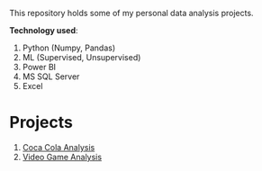 This repository holds some of my personal data analysis projects.

**Technology used**:
1. Python (Numpy, Pandas)
2. ML (Supervised, Unsupervised)
3. Power BI
4. MS SQL Server
5. Excel

# Projects
1. [Coca Cola Analysis ](https://github.com/samudra-roy/data-case-studies/tree/main/pbi_coca_cola)
2. [Video Game Analysis ](https://github.com/samudra-roy/data-case-studies/tree/main/video_game_sales)
